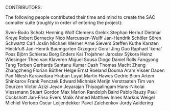 CONTRIBUTORS:

The following people contributed their time and mind to create the
SAC compiler suite (roughly in order of entering the project):

Sven-Bodo Scholz
Henning Wolf
Clemens Grelck
Stephan Herhut
Dietmar Kreye
Robert Bernecky
Nico Marcussen-Wulff
Jan-Hendrik Schöler
Sören Schwartz
Carl Joslin
Michael Werner
Arne Sievers
Steffen Kuthe
Karsten Hinckfuß
Jan-Henrik Baumgarten
Grzegorz Goral
Jing Guo
Raphael 'kena' Poss
Björn Schierau
Borg Enders
Kai Trojahner
Jaroslav Sýkora
Heinz Wiesinger
Theo van Klaveren
Miguel Sousa Diogo
Daniel Rolls
Fangyong Tang
Torben Gerhards
Santanu Kumar Dash
Thomas Macht
Zheng Zhangzheng
Florian Büther
Helge Ernst
Roeland Douma
Aram Visser
Daoen Pan
Nilesh Karavadara
Hraban Luyat
Martin Hawes
Cedric Blom
Artem Shinkarov
Frank Penczek
Edward Michniak
Merijn Verstraaten
Tim van Deurzen
Victor Azizi
Jeyan Jeyarajan Thiyagalingam
Hans-Nikolai Viessmann
Stuart Gordon
Max Marlon Randolph Baird
Pablo Rauzy
Paul Cockshott
Jan-Friso Evers
Malik Ahmed
Matthew Innes
Markus Weigel
Michiel Verloop
Oscar Leijendekker
Pavel Zaichenkov
Jordy Aaldering
